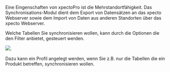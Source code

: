 Eine Eingenschaften von xpectoPro ist die Mehrstandortfähigkeit. Das Synchronisations-Modul dient dem Export von Datensätzen an das xpecto Webserver sowie dem Import von Daten aus anderen Standorten über das xpecto Webserver. 

Welche Tabellen Sie synchronisieren wollen, kann durch die Optionen die den Filter anbietet, gesteuert werden.

![](http://xpecto.github.io/docs/img/img_1421748051531.png).

Dazu kann ein Profil angelegt werden, wenn Sie z.B. nur die Tabellen die ein Produkt betreffen, synchronisieren wollen.